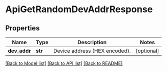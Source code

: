 # ApiGetRandomDevAddrResponse

## Properties
Name | Type | Description | Notes
------------ | ------------- | ------------- | -------------
**dev_addr** | **str** | Device address (HEX encoded). | [optional] 

[[Back to Model list]](../README.md#documentation-for-models) [[Back to API list]](../README.md#documentation-for-api-endpoints) [[Back to README]](../README.md)


